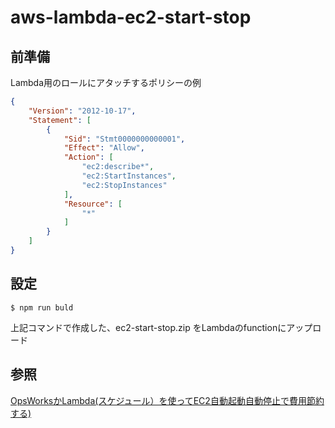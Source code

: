 # aws-lambda-ec2-start-stop

## 前準備

Lambda用のロールにアタッチするポリシーの例

```json
{
    "Version": "2012-10-17",
    "Statement": [
        {
            "Sid": "Stmt0000000000001",
            "Effect": "Allow",
            "Action": [
                "ec2:describe*",
                "ec2:StartInstances",
                "ec2:StopInstances"
            ],
            "Resource": [
                "*"
            ]
        }
    ]
}
```

## 設定

```
$ npm run buld
```

上記コマンドで作成した、ec2-start-stop.zip をLambdaのfunctionにアップロード


## 参照

[OpsWorksかLambda(スケジュール）を使ってEC2自動起動自動停止で費用節約する)](http://qiita.com/toshihirock/items/83c15c35562bed170fe4)
